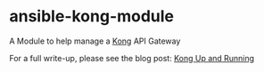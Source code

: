 # ansible-kong-module
A Module to help manage a [Kong](http://getkong.com) API Gateway

For a full write-up, please see the blog post: [Kong Up and Running](http://blog.toast38coza.me/kong-up-and-running/)

